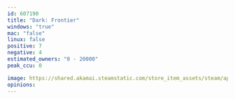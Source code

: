 ```yaml
---
id: 607190
title: "Dark: Frontier"
windows: "true"
mac: "false"
linux: false
positive: 7
negative: 4
estimated_owners: "0 - 20000"
peak_ccu: 0

image: https://shared.akamai.steamstatic.com/store_item_assets/steam/apps/607190/header.jpg?t=1563223577
opinions:
---
```

